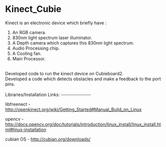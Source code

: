 Kinect_Cubie
==========

Kinect is an electronic device which briefly have :<br>
1) An RGB camera.<br>
2) 830nm light spectrum laser illuminator.<br>
3) A Depth camera which captures this 830nm light spectrum.<br>
3) Audio Processing chip.<br>
4) A Cooling fan.<br>
5) Main Processor.<br>


<br>
Developed code to run the kinect device on Cubieboard2.<br>
Developed a code which detects obstacles and make a feedback to the port pins.<br>
<br>
Libraries/Installation Links:
---------------


libfreenect - http://openkinect.org/wiki/Getting_Started#Manual_Build_on_Linux<br>

opencv  -   http://docs.opencv.org/doc/tutorials/introduction/linux_install/linux_install.html#linux-installation<br>

cubian OS - http://cubian.org/downloads/



